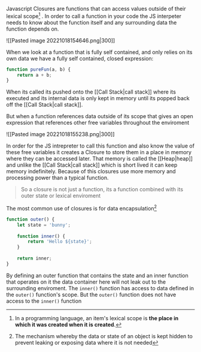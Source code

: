 Javascript Closures are functions that can access values outside of their lexical scope[^1] . In order to call a function in your code the JS interpeter needs to know about the function itself and any surrounding data the function depends on.


![[Pasted image 20221018154646.png|300]]

When we look at a function that is fully self contained, and only relies on its own data we have a fully self contained, closed expression:

```js
function pureFun(a, b) {
	return a + b;
}
```

When its called its pushed onto the [[Call Stack|call stack]] where its executed and its internal data is only kept in memory until its popped back off the [[Call Stack|call stack]]. 

But when a function references data outside of its scope that gives an open expression that references other free variables throughout the enviroment

![[Pasted image 20221018155238.png|300]]

In order for the JS intrepreter to call this function and also know the value of these free variables it creates a Closure to store them in a place in memory where they can be accessed later. That memory is called the [[Heap|heap]] and unlike the [[Call Stack|call stack]] which is short lived it can keep memory indefinitely. Because of this closures use more memory and processing power than a typical function.

>So a closure is not just a function, its a function combined with its outer state or lexical enviroment

The most common use of closures is for data encapsulation[^2] 

```js
function outer() {
	let state = 'bunny';
	
	function inner() {
		return 'Hello ${state}';
	}
	
	return inner;
}
```

By defining an outer function that contains the state and an inner function that operates on it the data container here will not leak out to the surrounding enviroment. The `inner()` function has access to data defined in the `outer()` function's scope. But the `outer()` function does not have access to the `inner()` function


[^1]: In a programming language, an item's lexical scope is **the place in which it was created when it is created**.
[^2]: The mechanism whereby the data or state of an object is kept hidden to prevent leaking or exposing data where it is not needed

